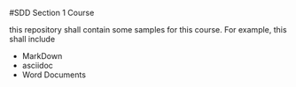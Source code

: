 #SDD Section 1 Course 

this repository shall contain some samples for this course. For example, this shall include

- MarkDown
- asciidoc
- Word Documents 
